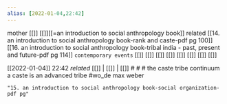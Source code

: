 ```yaml
---
alias: [2022-01-04,22:42]
---
```

 mother [[]] [[]][[=an introduction to social anthropology book]]
 related [[14. an introduction to social anthropology book-rank and caste-pdf pg 100]] [[16. an introduction to social anthropology book-tribal india - past, present and future-pdf pg 114]]
 `contemporary events` [[]] [[]] [[]] [[]] [[]] [[]] [[]] [[]]

[[2022-01-04]] 22:42 _related_ [[]] | [[]] | [[]] # # #
the caste tribe continuum
a caste is an advanced tribe #wo_de 
max weber
```query
"15. an introduction to social anthropology book-social organization-pdf pg"
```